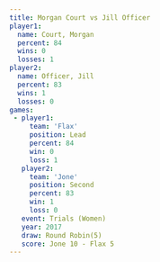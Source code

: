 ```yaml
---
title: Morgan Court vs Jill Officer
player1:             
  name: Court, Morgan
  percent: 84        
  wins: 0            
  losses: 1          
player2:             
  name: Officer, Jill
  percent: 83        
  wins: 1            
  losses: 0          
games:
 - player1:        
     team: 'Flax'  
     position: Lead
     percent: 84   
     win: 0        
     loss: 1       
   player2:          
     team: 'Jone'    
     position: Second
     percent: 83     
     win: 1          
     loss: 0         
   event: Trials (Women)  
   year: 2017             
   draw: Round Robin(5)   
   score: Jone 10 - Flax 5
---
```

